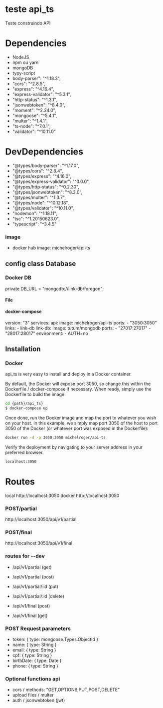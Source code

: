 # teste api_ts

Teste construindo API

# Dependencies

- NodeJS
- npm ou yarn
- mongoDB
- typy-script
- body-parser": "^1.18.3",
- "cors": "^2.8.5",
- "express": "^4.16.4",
- "express-validator": "^5.3.1",
- "http-status": "^1.3.1",
- "jsonwebtoken": "^8.4.0",
- "moment": "^2.24.0",
- "mongoose": "^5.4.1",
- "multer": "^1.4.1",
- "ts-node": "^7.0.1",
- "validator": "^10.11.0"

# DevDependencies

- "@types/body-parser": "^1.17.0",
- "@types/cors": "^2.8.4",
- "@types/express": "^4.16.0",
- "@types/express-validator": "^3.0.0",
- "@types/http-status": "^0.2.30",
- "@types/jsonwebtoken": "^8.3.0",
- "@types/multer": "^1.3.7",
- "@types/node": "^10.12.18",
- "@types/validator": "^10.11.0",
- "nodemon": "^1.18.11",
- "tsc": "^1.20150623.0",
- "typescript": "^3.4.5"



### image

- docker hub
image: michelroger/api-ts


## config class Database

### Docker DB

private DB_URL = "mongodb://link-db/foregon";

#### File
#### docker-compose

version: "3"
services:
api:
image: michelroger/api-ts
ports: - "3050:3050"
links: - link-db
link-db:
image: tutum/mongodb
ports: - "27017:27017" - "28017:28017"
environment: - AUTH=no

## Installation
### Docker

api_ts is very easy to install and deploy in a Docker container.

By default, the Docker will expose port 3050, so change this within the Dockerfile / docker-compose if necessary. When ready, simply use the Dockerfile to build the image.

```sh
cd {path}/api_ts}
$ docker-compose up
```

Once done, run the Docker image and map the port to whatever you wish on your host. In this example, we simply map port 3050 of the host to port 3050 of the Docker (or whatever port was exposed in the Dockerfile):

```sh
docker run -d -p 3050:3050 michelroger/api-ts
```

Verify the deployment by navigating to your server address in your preferred browser.

```sh
localhost:3050
```

# Routes

local
http://localhost:3050
docker
http://localhost:3050

### POST/partial

http://localhost:3050/api/v1/partial

### POST/final

http://localhost:3050/api/v1/final

### routes for --dev

- /api/v1/partial (get)
- /api/v1/partial (post)
- /api/v1/partial/:id (put)
- /api/v1/partial/:id (delete)

- /api/v1/final (post)
- /api/v1/final (get)

### POST Request parameters

- token: { type: mongoose.Types.ObjectId }
- name: { type: String }
- email: { type: String }
- cpf: { type: String }
- birthDate: { type: Date }
- phone: { type: String } 

### Optional functions api

- cors / methods: "GET,OPTIONS,PUT,POST,DELETE"
- upload files / multer
- auth / jsonwebtoken (jwt)
